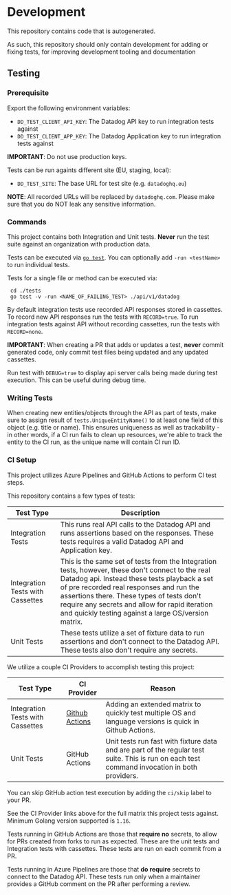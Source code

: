 # Development

This repository contains code that is autogenerated.

As such, this repository should only contain development for adding or fixing tests, for improving development tooling and documentation

## Testing

### Prerequisite

Export the following environment variables:
* `DD_TEST_CLIENT_API_KEY`: The Datadog API key to run integration tests against
* `DD_TEST_CLIENT_APP_KEY`: The Datadog Application key to run integration tests against

**IMPORTANT**: Do not use production keys.

Tests can be run againts different site (EU, staging, local):
* `DD_TEST_SITE`: The base URL for test site (e.g. `datadoghq.eu`)

**NOTE**: All recorded URLs will be replaced by `datadoghq.com`. Please make sure that you do NOT leak any sensitive information.

### Commands

This project contains both Integration and Unit tests.
__Never__ run the test suite against an organization with production data.

Tests can be executed via [`go test`](https://golang.org/pkg/testing/#hdr-Subtests_and_Sub_benchmarks).
You can optionally add `-run <testName>` to run individual tests.

Tests for a single file or method can be executed via:

```
 cd ./tests
 go test -v -run <NAME_OF_FAILING_TEST> ./api/v1/datadog
```

By default integration tests use recorded API responses stored in cassettes. To record new API responses run the tests with `RECORD=true`. To run integration tests against API without recording cassettes, run the tests with `RECORD=none`.

**IMPORTANT**:
When creating a PR that adds or updates a test, __never__ commit
generated code, only commit test files being updated and any updated cassettes.

Run test with `DEBUG=true` to display api server calls being made during test execution. This can be useful during debug time.

### Writing Tests

When creating new entities/objects through the API as part of tests, make sure to assign result of `tests.UniqueEntityName()` to at least one field of this object (e.g. title or name). This ensures uniqueness as well as trackability - in other words, if a CI run fails to clean up resources, we're able to track the entity to the CI run, as the unique name will contain CI run ID.

### CI Setup

This project utilizes Azure Pipelines and GitHub Actions to perform CI test steps.

This repository contains a few types of tests:

| Test Type                        | Description                                                                                                                                                                                                                                                                                                                                          |
|----------------------------------|------------------------------------------------------------------------------------------------------------------------------------------------------------------------------------------------------------------------------------------------------------------------------------------------------------------------------------------------------|
| Integration Tests                | This runs real API calls to the Datadog API and runs assertions based on the responses. These tests requires a valid Datadog API and Application key.                                                                                                                                                                                                |
| Integration Tests with Cassettes | This is the same set of tests from the Integration tests, however, these don't connect to the real Datadog api. Instead these tests playback a set of pre recorded real responses and run the assertions there. These types of tests don't require any secrets and allow for rapid iteration and quickly testing against a large OS/version matrix.  |
| Unit Tests                       | These tests utilize a set of fixture data to run assertions and don't connect to the Datadog API. These tests also don't require any secrets.                                                                                                                                                                                                        |

We utilize a couple CI Providers to accomplish testing this project:

| Test Type                        | CI Provider                                                                                               | Reason                                                                                                                                       |
|----------------------------------|-----------------------------------------------------------------------------------------------------------|----------------------------------------------------------------------------------------------------------------------------------------------|
| Integration Tests with Cassettes | [Github Actions](https://github.com/DataDog/datadog-api-client-go/blob/master/.github/workflows/test.yml) | Adding an extended matrix to quickly test multiple OS and language versions is quick in Github Actions.                                      |
| Unit Tests                       | GitHub Actions                                                                                            | Unit tests run fast with fixture data and are part of the regular test suite. This is run on each test command invocation in both providers. |


You can skip GitHub action test execution by adding the `ci/skip` label to your PR.

See the CI Provider links above for the full matrix this project tests against. Minimum Golang version supported is `1.16`.


Tests running in GitHub Actions are those that __require no__ secrets, to allow for PRs created from forks to run as expected. These are the unit tests and Integration tests with cassettes. These tests are run on each commit from a PR.

Tests running in Azure Pipelines are those that __do require__ secrets to connect to the Datadog API. These tests run only when a maintainer provides a GitHub comment on the PR after performing a review.
